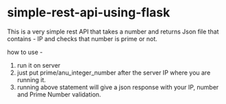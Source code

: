 # simple-rest-api-using-flask
This is a very simple rest API that takes a number and returns Json file that contains - IP and checks that number is prime or not.

how to use - 
1. run it on server
2. just put prime/anu_integer_number after the server IP where you are running it.
3. running above statement will give a json response with your IP, number and Prime Number validation.


